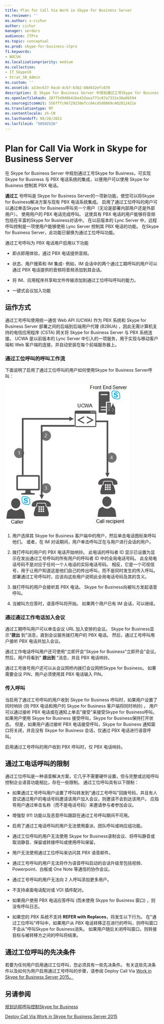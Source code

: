 ```yaml
---
title: Plan for Call Via Work in Skype for Business Server
ms.reviewer: ''
ms.author: v-cichur
author: cichur
manager: serdars
audience: ITPro
ms.topic: conceptual
ms.prod: skype-for-business-itpro
f1.keywords:
- NOCSH
ms.localizationpriority: medium
ms.collection:
- IT_Skype16
- Strat_SB_Admin
ms.custom: ''
ms.assetid: a33ec637-9ac8-4cb7-b3b2-88d432efc078
description: 在 Skype for Business Server 中规划通过工号Skype for Business，可实现 Skype for Business 与 PBX 电话系统的集成，以便用户可以使用 Skype for Business 控制其 PBX 电话。
ms.openlocfilehash: 287f549d0b416e432eea771c07a7331e38a0b594
ms.sourcegitcommit: 556fffc96729150efcc04cd5d6069c402012421e
ms.translationtype: MT
ms.contentlocale: zh-CN
ms.lasthandoff: 08/26/2021
ms.locfileid: "58592526"
---
```

# <a name="plan-for-call-via-work-in-skype-for-business-server"></a>Plan for Call Via Work in Skype for Business Server
 
在 Skype for Business Server 中规划通过工号Skype for Business，可实现 Skype for Business 与 PBX 电话系统的集成，以便用户可以使用 Skype for Business 控制其 PBX 电话。
  
 **通过工** 号呼叫是 Skype for Business Server的一项新功能，使您可以将Skype for Business解决方案与现有 PBX 电话系统集成。 启用了通过工位呼叫的用户可以通过单击Skype for Business呼叫另一个用户（无论是部署内部用户还是外部用户）。 使用用户的 PBX 电话完成呼叫。 这使具有 PBX 电话的用户能够将音频包括在丰富的Skype for Business对话中。 在以前版本的 Lync Server 中，远程呼叫控制是一项使用户能够使用 Lync Server 控制其 PBX 电话的功能。 在Skype for Business Server，此功能已替换为通过工位呼叫功能。
  
通过工号呼叫为 PBX 电话用户启用以下功能
  
- 即点即用体验，通过 PBX 电话提供音频。
    
- 状态、用户搜索和 IM 集成- 例如，IM 会话中的两个通过工期呼叫的用户可以通过 PBX 电话提供的音频将音频添加到其会话。
    
- 将 IM、应用程序共享和文件传输添加到通过工位呼叫呼叫的能力。
    
- 一键式会议加入功能
    
## <a name="how-it-works"></a>运作方式

通过工号呼叫使用统一通信 Web API (UCWA) 作为 PBX 系统和 Skype for Business Server 部署之间的后端到后端用户代理 (B2BUA) ，因此无需计算机支持的电信应用程序 (CSTA) 网关将 Skype for Business Server 与 PBX 系统连接。 UCWA 是以前版本的 Lync Server 中引入的一项服务，用于实现与移动客户端和 Web 客户端的连接，并自动安装在每个前端服务器上。
  
### <a name="call-workflow-for-a-call-via-work-call"></a>通过工位呼叫的呼叫工作流

下面说明了启用了通过工位呼叫的用户如何使用Skype for Business Server呼叫：
  
![显示通过工位呼叫期间的步骤;首先，呼叫者单击呼叫客户端中的Skype for Business方;然后 UCWA 将呼叫者的电话响铃。 呼叫者接听电话时，将呼叫收件人](../../media/050e88ed-e18e-40c0-84d5-b17fe40c305a.jpg)
  
1. 用户选择其 Skype for Business 客户端中的用户，然后单击电话图标来呼叫他们。 或者，在 IM 对话期间，用户单击呼叫正在与用户进行会话的用户。
    
2. 拨打呼叫的用户的 PBX 电话开始响铃。 此电话的呼叫者 ID 显示已设置为显示在发出通过工号呼叫的所有用户的呼叫者 ID 中的全局电话号码。 此全局电话号码不是对应于任何一个人电话的实际电话号码。 相反，它是一个可视信号，用于让用户知道这是他们自己的传出呼叫，而不是同时发生的传入呼叫。 部署通过工号呼叫时，应该向这些用户说明此全局电话号码及其的含义。
    
3. 拨打呼叫的用户会接听其 PBX 电话。 Skype for Business向被叫方发起语音呼叫。 
    
4. 当被叫方应答时，语音呼叫将开始。 如果两个用户已有 IM 会话，可以继续。
    
### <a name="joining-a-conference-with-call-via-work"></a>通过通过工作电话加入会议

通过工期呼叫用户可以单击会议 URL 加入安排的会议。 Skype for Business显示"**拨出** 到"消息，直到会议服务拨打用户的 PBX 电话。 然后，通过工号呼叫用户接听 PBX 电话并加入会议。
  
通过工作电话呼叫用户还可使用"立即开会"Skype for Business"立即开会"会议。 然后，用户将看到" **拨出到** "消息，并且 PBX 电话响铃。
  
通过工号拨号用户还可以从会议网桥内拨打会议网桥Skype for Business。 如果需要会议 PIN，用户必须使用其 PBX 电话输入 PIN。
  
### <a name="incoming-calls"></a>传入呼叫

当启用了通过工号呼叫的用户收到 Skype for Business 呼叫时，如果用户设置了同时响铃 (则 PBX 电话和用户的 Skype for Business 客户端将同时响铃) 。 用户可以通过接听 PBX 电话或在通知上单击"接受"来接受Skype for Business呼叫。 如果用户使用 Skype for Business 接受呼叫，Skype for Business保持打开状态。 但是，如果用户通过接听 PBX 电话接受呼叫，Skype for Business 通知窗口将关闭，并且没有 Skype for Business 会话，仅通过 PBX 电话进行语音呼叫。
  
启用通过工号呼叫的用户收到 PBX 呼叫时，仅 PBX 电话响铃。
  
## <a name="limitations-of-call-via-work"></a>通过工电话呼叫的限制

通过工位呼叫是一种语音解决方案，它几乎不需要硬件设置，但与完整或远程呼叫控制企业语音功能相比，存在一些限制。 通过工位呼叫具有以下限制：
  
- 如果通过工号呼叫用户设置了呼叫转发到"通过工号呼叫"回拨号码，并且有人尝试通过用户的电话号码邀请该用户加入会议，则邀请不会到达该用户。 应指导用户通过单击名称（而不是电话号码）来邀请参与者参加会议。 
    
- 增强型 911 功能以及恶意呼叫跟踪在通过工号呼叫期间不可用。
    
- 启用了通过工电话呼叫的用户无法使用委派、团队呼叫或响应组功能。
    
- 通过工位呼叫的用户无法使用 Skype for Business录制会议、将呼叫静音或取消静音、保留或转接呼叫或使用呼叫保留。
    
- 用户无法使用通过工位呼叫来访问其 PBX 语音邮件。
    
- 通过工号呼叫的用户无法将作为语音呼叫启动的会话升级至包括视频、Powerpoint、白板或 One Note 等通信的协作会议。
    
- 通过工号呼叫的用户无法向 2 人呼叫添加更多用户。
    
- 不支持桌面电话配对或 VDI 插件配对。
    
- 如果用户使用 PBX 电话应答呼叫 (而未使用 Skype for Business 窗口) ，则没有呼叫日志。
    
- 如果您的 PBX 系统不支持 **REFER with Replaces**，将发生以下行为。 在"通过工位呼叫"呼叫中，如果用户从 PBX 电话转移正在进行的呼叫，则呼叫窗口不会从"呼叫Skype for Business消失。 如果用户随后关闭呼叫窗口，则转接目标与被转移方之间的呼叫将结束。 
    
## <a name="prerequisites-for-call-via-work"></a>通过工位呼叫的先决条件

若要为任何用户启用通过工位呼叫，您必须具有一些先决条件。 有关这些先决条件以及如何为用户启用通过工号呼叫的步骤，请参阅 Deploy Call Via [Work in Skype for Business Server 2015。](../../deploy/deploy-call-via-work.md) 
  
## <a name="see-also"></a>另请参阅

[规划远程呼叫控制Skype for Business](remote-call-control.md)
  
[Deploy Call Via Work in Skype for Business Server 2015](../../deploy/deploy-call-via-work.md)

